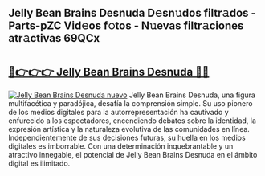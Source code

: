 ## Jelly Bean Brains Desnuda D𝚎sn𝚞dos filtr𝚊dos - Parts-pZC Vid𝚎os f𝚘tos - N𝚞evas filtr𝚊ciones atr𝚊ctivas 69QCx

# <h2><a href="http://mbd0ylh.tromn.icu/?c=Jelly+Bean+Brains+Desnuda">🔗👉👉👉 Jelly Bean Brains Desnuda 🔗🔗</a></h2>

[![Jelly Bean Brains Desnuda nuevo](https://i.imgur.com/pEAQMta.gif)](http://mbd0ylh.tromn.icu/?c=Jelly+Bean+Brains+Desnuda)
Jelly Bean Brains Desnuda, una figura multifacética y paradójica, desafía la comprensión simple. Su uso pionero de los medios digitales para la autorrepresentación ha cautivado y enfurecido a los espectadores, encendiendo debates sobre la identidad, la expresión artística y la naturaleza evolutiva de las comunidades en línea. Independientemente de sus decisiones futuras, su huella en los medios digitales es imborrable. Con una determinación inquebrantable y un atractivo innegable, el potencial de Jelly Bean Brains Desnuda en el ámbito digital es ilimitado.
